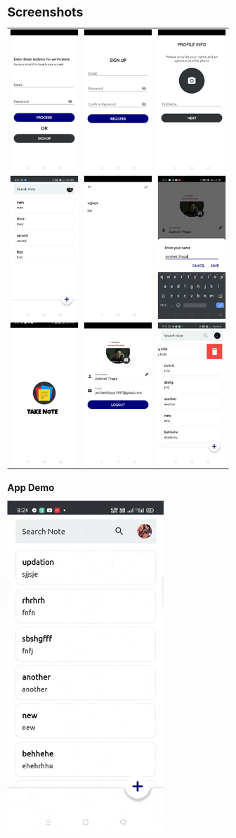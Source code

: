 # Screenshots

<table>
       <tr>
          <td><img src="app/screenshots/1.jpg"></td>
          <td><img src="app/screenshots/2.jpg"></td>
          <td><img src="app/screenshots/3.jpg"></td>
        </tr><tr>
           <td><img src="app/screenshots/4.jpg"></td>
           <td><img src="app/screenshots/5.jpg"></td>
           <td><img src="app/screenshots/6.jpg"></td>
        </tr>
         <tr>
             <td><img src="app/screenshots/7.jpg"></td>
             <td><img src="app/screenshots/8.jpg"></td>
             <td><img src="app/screenshots/9.jpg"></td>
         </tr>
</table>

## App Demo
<img src="app/record/app_demo.gif">